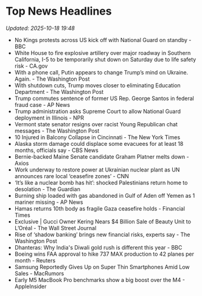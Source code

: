 # Top News Headlines

_Updated: 2025-10-18 19:48_

- No Kings protests across US kick off with National Guard on standby - BBC
- White House to fire explosive artillery over major roadway in Southern California, I-5 to be temporarily shut down on Saturday due to life safety risk - CA.gov
- With a phone call, Putin appears to change Trump’s mind on Ukraine. Again. - The Washington Post
- With shutdown cuts, Trump moves closer to eliminating Education Department - The Washington Post
- Trump commutes sentence of former US Rep. George Santos in federal fraud case - AP News
- Trump administration asks Supreme Court to allow National Guard deployment in Illinois - NPR
- Vermont state senator resigns over racist Young Republican chat messages - The Washington Post
- 10 Injured in Balcony Collapse in Cincinnati - The New York Times
- Alaska storm damage could displace some evacuees for at least 18 months, officials say - CBS News
- Bernie-backed Maine Senate candidate Graham Platner melts down - Axios
- Work underway to restore power at Ukrainian nuclear plant as UN announces rare local ‘ceasefire zones’ - CNN
- ‘It’s like a nuclear bomb has hit’: shocked Palestinians return home to desolation - The Guardian
- Burning ship loaded with gas abandoned in Gulf of Aden off Yemen as 1 mariner missing - AP News
- Hamas returns 10th body as fragile Gaza ceasefire holds - Financial Times
- Exclusive | Gucci Owner Kering Nears $4 Billion Sale of Beauty Unit to L’Oréal - The Wall Street Journal
- Rise of ‘shadow banking’ brings new financial risks, experts say - The Washington Post
- Dhanteras: Why India's Diwali gold rush is different this year - BBC
- Boeing wins FAA approval to hike 737 MAX production to 42 planes per month - Reuters
- Samsung Reportedly Gives Up on Super Thin Smartphones Amid Low Sales - MacRumors
- Early M5 MacBook Pro benchmarks show a big boost over the M4 - AppleInsider
